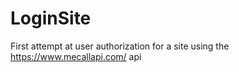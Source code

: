 # LoginSite

First attempt at user authorization for a site using the https://www.mecallapi.com/ api
